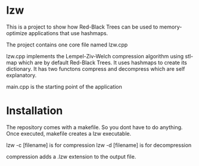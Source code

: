 # lzw
This is a project to show how Red-Black Trees can be used to memory-optimize
applications that use hashmaps.

The project contains one core file named lzw.cpp

lzw.cpp implements the Lempel-Ziv-Welch compression algorithm using stl-map which are by default Red-Black Trees. It uses hashmaps
to create its dictionary. It has two functons compress and decompress which are self explanatory.

main.cpp is the starting point of the application

# Installation
The repository comes with a makefile. So you dont have to do anything.
Once executed, makefile creates a lzw executable.

lzw -c [filename] is for compression
lzw -d [filename] is for decompression

compression adds a .lzw extension to the output file.
